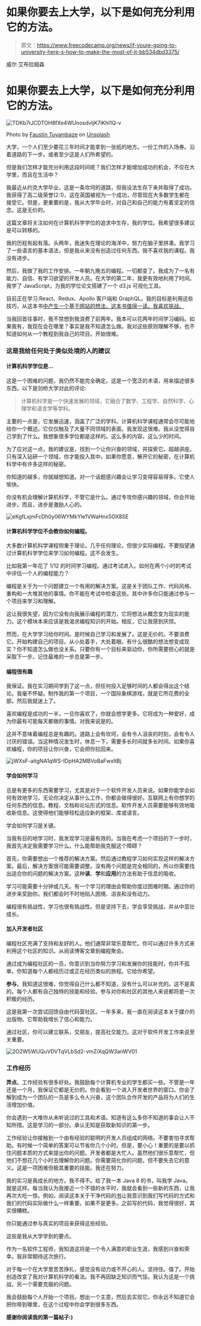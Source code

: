 # 如果你要去上大学，以下是如何充分利用它的方法。

> 原文：<https://www.freecodecamp.org/news/if-youre-going-to-university-here-s-how-to-make-the-most-of-it-bb534dbd3375/>

威尔·艾布拉姆森

# 如果你要去上大学，以下是如何充分利用它的方法。

![TDKb7rJCDTOH8fXe4WUnosdvIjK7iKhl1Q-v](img/3a7fc7cb371bda20f2708bfb197bfc54.png)

Photo by [Faustin Tuyambaze](http://unsplash.com/photos/32jpXPNlmqY?utm_source=unsplash&utm_medium=referral&utm_content=creditCopyText) on [Unsplash](https://unsplash.com/?utm_source=unsplash&utm_medium=referral&utm_content=creditCopyText)

大学，一个人们至少要花三年时间才能拿到一张纸的地方。一份工作的入场券。沿着道路的下一步。或者至少这是人们所希望的。

但是我们怎样才能充分利用这段时间呢？我们怎样才能增加成功的机会，不仅在大学里，而且在生活中？

我最近从约克大学毕业。这是一条坎坷的道路，但我设法生存下来并取得了成功。我获得了高二级荣誉(2:1)，这在英国被视为一个成功，尽管现在大多数学生都在接受它。但是，更重要的是，我从大学毕业时，对自己和自己的能力有着坚定的信念。这是无价的。

这篇文章将关注如何在计算机科学学位的追求中生存，我的学位。我希望很多建议是可以转移的。

我的历程有起有落。头两年，我迷失在理论的海洋中，努力在脑子里拼凑。我学习了一些语言的基本语法，但是我从来没有创造过任何东西。我不喜欢我的课程。我没有进步。

然后，我做了我的工作安排。一年朝九晚五的编程。一切都变了。我成为了一名有能力、自信、有学习欲望的开发人员。在大学的第二年，我更有效地利用了时间。我学了 JavaScript，为我的学位论文搭建了一个 d3.js 可视化工具。

目前正在学习:React、Redux、Apollo 客户端和 GraphQL。我的目标是利用这些技巧，从这本书[中产生一个基于网站的想法，这本书值得一读。我喜欢挑战。](https://www.amazon.com/More-Beautiful-Question-Inquiry-Breakthrough/dp/1632861054)

当我回首往事时，我不禁想到我浪费了前两年。我本可以花两年时间学习编码。如果我有，我现在会在哪里？事实是我不知道怎么做。我对这些原则理解不够，也不知道如何从一个教程到我自己的项目。开始很难。

### 这是我给任何处于类似处境的人的建议

#### 计算机科学学位是…

这是一个困难的问题，我仍然不能完全确定。这是一个宽泛的术语，用来描述很多东西。以下是剑桥大学对此的评论:

> 计算机科学是一个快速发展的领域，它融合了数学、工程学、自然科学、心理学和语言学等学科。

主要的一点是，它发展迅速，涵盖了广泛的学科。计算机科学课程通常会尽可能地给你一个概述。它仅仅触及了大量不同领域的表面。我发现这很难。我从没觉得自己学到了什么。我想象很多学位都是这样的。这么多的内容，这么少的时间。

为了应对这一点，我的建议是，找到一个让你兴奋的领域，并探索它。超越讲座。只有深入钻研一个领域，你才能投入其中。如果你愿意，解开它的秘密，在计算机科学中有许多这样的秘密。

你知道的越多，你就越想知道。对一个话题感兴趣会让学习变得容易得多。它使人愉快。

你没有机会理解计算机科学，不管它是什么。通过专攻你感兴趣的领域，你会开始进步。而且，进步是激励人心的。

![eKgfLxjmFcDh0y06WYMkYle1VWaHnx5OX8SE](img/69d30e7e779981587fb7232c9ce2f28f.png)

#### 计算机科学学位不会教你如何编程。

大多数计算机科学课程侧重于理论。几乎任何理论，但很少实际编程。不要指望通过计算机科学学位来学习如何编程。这不会发生。

比如我第一年花了 1/12 的时间学习编程。通过考试进入。如何在两个小时的考试中评估一个人的编程能力？

编程是关于为一个问题建立一个有用的解决方案。这是关于团队工作、代码风格、重构和一大堆其他的事情。你不能在考试中检查这些。其中许多你只能通过参与一个项目来学习和理解。

这让我很失望，因为它没有向我展示编程的潜力，它将想法从概念变为现实的能力。这个模块本来应该是我渴求编程知识的开始。相反，它让我感到厌烦。

然而，在大学学习给你时间。是时候自己学习和发展了。这是无价的。不要浪费它。开始构建自己的项目。从小处着手，大处着眼。有什么很酷的想法想变成现实？你不知道怎么做也没关系。只要你有一个目标来驱动你，你所需要担心的就是采取下一步。记住最难的一步总是第一步。

#### 编程很有趣

我保证。我在实习期间学到了这一点，但任何投入足够时间的人都会得出这个结论。我毫不怀疑。制作我的第一个项目，一个国际象棋游戏，就是它所花费的全部。然后我就迷上了。

喜欢编程是成功的一半，一旦你喜欢了，你就会想学更多。它将成为一种爱好，成为你最有可能每天都做的事情。对我来说是的。

这并不意味着编程总是有趣的。道路上会有坎坷，会有令人沮丧的时刻，会有令人讨厌的错误。当这种情况发生时，休息一下，需要多长时间就多长时间。如果你喜欢编程，你的项目让你兴奋，它会把你拉回来。

![jWXsF-aitgNA1qWS-IDpHA2MBVoBaFwxltBj](img/43875de6d8a7823a63c366c0a94e5ebf.png)

#### 学会如何学习

总是有更多的东西需要学习，尤其是对于一个软件开发人员来说。如果你能学会如何有效地学习，无论你决定从事什么工作，你都会做得很好。互联网上有你想学的任何东西的信息。教程、文档和论坛形式的信息。软件开发人员需要能够有效地吸收新信息。这使得他们能够轻松适应新的框架、库或语言。

学会如何学习是关键。

当我有目的地学习时，我发现学习是最有效的。当我在考虑一个项目的下一步时，我首先决定我需要学习什么。什么能帮助我克服这个障碍？

首先，你需要想出一个推荐的解决方案。然后通过教程学习如何实现这样的解决方案。最后，解决方案很可能需要调整。没有两个问题是完全相同的，所以你需要找出适合你的问题的解决方案。这种**读**、**学**和**应用**的方法有助于信息的吸收。

学习可能需要十分钟或几天。有一个学习的理由会帮助你度过困难时期。通过你的进步来奖励你。我们都会时不时地陷入困境、沮丧和没有动力。

编程很有挑战性，学习也很有挑战性。但是坚持下去，学会享受挑战，并从中茁壮成长。

#### 加入开发者社区

编程社区充满了支持和友好的人。他们通常非常乐意帮忙。你可以通过许多方式来利用这个社区的知识。从阅读博客文章到编程聚会。

通过成为编程社区的一员，你意识到当你努力学习和发展你的技能时，你并不孤单。你知道每个人都经历过或正在经历类似的旅程。它给你希望。

**参与**。我知道这很难，你觉得自己什么都不知道，没有什么可以补充的。这不是真的。每个人都有自己独特的技能和经验。参与对你和社区的其他人来说都将是一次积极的经历。

这是我第一次尝试回馈自由代码营社区。一年多来，我一直在阅读这本关于媒介的出版物。它帮助我增长了信心和能力。

通过社区，你可以建立联系，交朋友，提高社交能力。这对于软件开发工作来说至关重要。

![2O2W5WUQuVDVTqVLbSd2-vmZiXqQW3anWV01](img/73c4cbcd2196337fb24cf9ad8a1a30d8.png)

### 工作经历

**弄点**。工作经验有很多好处。我鼓励每个计算机专业的学生都买一些。不管是一年还是一个月，我保证它都是无价的。你会看到一个进入开发者世界的窗口。你会了解到成为一个团队的一员是多么令人兴奋，这个团队合作开发的产品将为人们的生活增加价值。

你会遇到一大堆你从未听说过的工具和术语。知道有这么多你不知道的事会让人不知所措。这是学习的一部分。承认无知是获取新知识的第一步。

工作经验让你接触到一个由有经验的聪明的开发人员组成的网络。不要害怕寻求帮助。有时候一个简单的答案可以节省你几个小时。但是，要小心！重要的是要以抓住问题本质的方式来提出你的问题。开发者都是大忙人。虽然他们很乐意帮忙，但他们不想花几个小时去理解你的问题。你需要简化你的问题，但不要失去它的意义。这是一项困难但极其重要的技能。我还在努力。

我的实习是我成长的地方。我不得不。给了我一本 Java 8 的书，叫我学 Java。就是这样。每当我认为我接近一个不错的水平时，我就会看到一些新的东西，让我再次大吃一惊。例如，阅读这本关于干净代码的[书](https://www.amazon.com/Clean-Code-Handbook-Software-Craftsmanship/dp/0132350882)让我意识到我们写代码的方式和我们的代码实际做什么一样重要。如果不是更多。之前写的代码，我觉得很好，其实很糟糕。

你只能通过参与真实的项目来获得这些经验。

这些是我从大学学到的要点。

作为一名软件工程师，我知道这将是一个令人满意的职业生涯，我感到兴奋和荣幸。我非常期待这次旅行。

对于每一个在大学里苦苦挣扎，感觉没有动力或不开心的人。坚持住。值了。开始创造改变了我对计算机科学的看法。我不再因缺乏知识而气馁。我认为这是一个挑战，另一个需要克服的问题。

我会鼓励每个人开始一个项目。想出一个主意，然后去实现它。你永远不知道它会把你带到哪里，在这个过程中你会学到很多东西。

**感谢你阅读我的第一篇帖子:)**